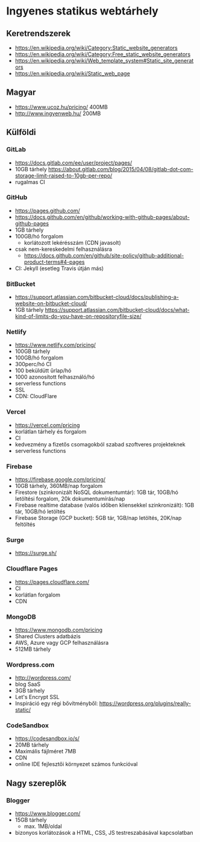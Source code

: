 # Ingyenes statikus webtárhely

## Keretrendszerek

* https://en.wikipedia.org/wiki/Category:Static_website_generators
* https://en.wikipedia.org/wiki/Category:Free_static_website_generators
* https://en.wikipedia.org/wiki/Web_template_system#Static_site_generators
* https://en.wikipedia.org/wiki/Static_web_page

## Magyar

* https://www.ucoz.hu/pricing/ 400MB
* http://www.ingyenweb.hu/ 200MB

## Külföldi

### GitLab

* https://docs.gitlab.com/ee/user/project/pages/
* 10GB tárhely https://about.gitlab.com/blog/2015/04/08/gitlab-dot-com-storage-limit-raised-to-10gb-per-repo/
* rugalmas CI

### GitHub

* https://pages.github.com/
* https://docs.github.com/en/github/working-with-github-pages/about-github-pages
* 1GB tárhely
* 100GB/hó forgalom
  * korlátozott lekérésszám (CDN javasolt)
* csak nem-kereskedelmi felhasználásra
  * https://docs.github.com/en/github/site-policy/github-additional-product-terms#4-pages
* CI: Jekyll (esetleg Travis útján más)

### BitBucket

* https://support.atlassian.com/bitbucket-cloud/docs/publishing-a-website-on-bitbucket-cloud/
* 1GB tárhely https://support.atlassian.com/bitbucket-cloud/docs/what-kind-of-limits-do-you-have-on-repositoryfile-size/

### Netlify

* https://www.netlify.com/pricing/
* 100GB tárhely
* 100GB/hó forgalom
* 300perc/hó CI
* 100 beküldütt űrlap/hó
* 1000 azonosított felhasználó/hó
* serverless functions
* SSL
* CDN: CloudFlare

### Vercel

* https://vercel.com/pricing
* korlátlan tárhely és forgalom
* CI
* kedvezmény a fizetős csomagokból szabad szoftveres projekteknek
* serverless functions

### Firebase

* https://firebase.google.com/pricing/
* 10GB tárhely, 360MB/nap forgalom
* Firestore (szinkronizált NoSQL dokumentumtár): 1GB tár, 10GB/hó letöltési forgalom, 20k dokumentumírás/nap
* Firebase realtime database (valós időben kliensekkel szinkronizált): 1GB tár, 10GB/hó letöltés
* Firebase Storage (GCP bucket): 5GB tár, 1GB/nap letöltés, 20K/nap feltöltés

### Surge

* https://surge.sh/

### Cloudflare Pages

* https://pages.cloudflare.com/
* CI
* korlátlan forgalom
* CDN

### MongoDB

* https://www.mongodb.com/pricing
* Shared Clusters adatbázis
* AWS, Azure vagy GCP felhasználásra
* 512MB tárhely

### Wordpress.com

* http://wordpress.com/
* blog SaaS
* 3GB tárhely
* Let's Encrypt SSL
* Inspiráció egy régi bővítményből: https://wordpress.org/plugins/really-static/

### CodeSandbox

* https://codesandbox.io/s/
* 20MB tárhely
* Maximális fájlméret 7MB
* CDN
* online IDE fejlesztői környezet számos funkcióval

## Nagy szereplők

### Blogger

* https://www.blogger.com/
* 15GB tárhely
  * max. 1MB/oldal
* bizonyos korlátozások a HTML, CSS, JS testreszabásával kapcsolatban
